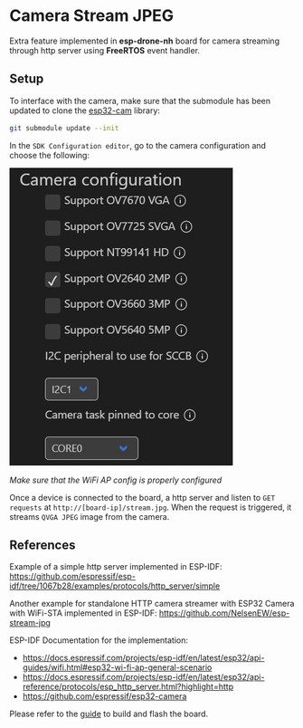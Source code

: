 # Camera Stream JPEG
Extra feature implemented in **esp-drone-nh** board for camera streaming through http server using **FreeRTOS** event handler.

## Setup
To interface with the camera, make sure that the submodule has been updated to clone the [esp32-cam](https://github.com/espressif/esp32-camera) library:
```bash
git submodule update --init
```
In the `SDK Configuration editor`, go to the camera configuration and choose the following:

![ESP-Drone](../../_static/camera_setup.png)

*Make sure that the WiFi AP config is properly configured*

Once a device is connected to the board, a http server and listen to `GET requests` at `http://[board-ip]/stream.jpg`. When the request is triggered, it streams `QVGA JPEG` image from the camera.

## References
Example of a simple http server implemented in ESP-IDF: https://github.com/espressif/esp-idf/tree/1067b28/examples/protocols/http_server/simple

Another example for standalone HTTP camera streamer with ESP32 Camera with WiFi-STA implemented in ESP-IDF: https://github.com/NelsenEW/esp-stream-jpg


ESP-IDF Documentation for the implementation:
- https://docs.espressif.com/projects/esp-idf/en/latest/esp32/api-guides/wifi.html#esp32-wi-fi-ap-general-scenario
- https://docs.espressif.com/projects/esp-idf/en/latest/esp32/api-reference/protocols/esp_http_server.html?highlight=http
- https://github.com/espressif/esp32-camera

Please refer to the [guide](../../esp-drone-docs.pdf) to build and flash the board.
